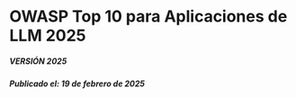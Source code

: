 # OWASP Top 10 para Aplicaciones de LLM 2025


##### VERSIÓN 2025

##### Publicado el: 19 de febrero de 2025